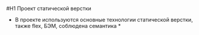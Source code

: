 #H1 Проект статической верстки
* В  проекте используются основные технологии статической верстки, также flex, БЭМ, соблюдена семантика *